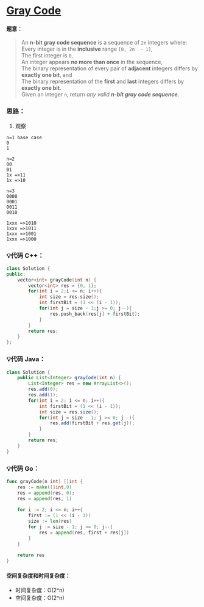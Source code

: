 



# [Gray Code](https://leetcode.com/explore/featured/card/july-leetcoding-challenge-2021/608/week-1-july-1st-july-7th/3799/)




#### 题意：
> An  **n-bit gray code sequence**  is a sequence of  `2n`  integers where: <br/>
>   Every integer is in the  **inclusive**  range  `[0, 2n  - 1]`,<br/>
>   The first integer is  `0`,<br/>
>   An integer appears  **no more than once**  in the sequence,<br/>
>  The binary representation of every pair of  **adjacent**  integers differs by  **exactly one bit**, and<br/>
>   The binary representation of the  **first**  and  **last**  integers differs by  **exactly one bit**.<br/>
> Given an integer  `n`, return  _any valid  **n-bit gray code sequence**_.





### 思路：
1. 观察

```
n=1 base case
0
1

n=2
00
01
1x =>11
1x =>10

n=3
0000
0001
0011
0010

1xxx =>1010
1xxx =>1011
1xxx =>1001
1xxx =>1000

```



### :bulb:代码 C++：
```c++
class Solution {
public:
    vector<int> grayCode(int n) {
        vector<int> res = {0, 1};
        for(int i = 2;i <= n; i++){
            int size = res.size();
            int firstBit = (1 << (i - 1));
            for(int j = size - 1;j >= 0; j--){
                res.push_back(res[j] + firstBit);
            }
        }
        return res;
    }
};
```

### :bulb:代码 Java：
```java
class Solution {
    public List<Integer> grayCode(int n) {
        List<Integer> res = new ArrayList<>();
        res.add(0);
        res.add(1);
        for(int i = 2; i <= n; i++){
            int firstBit = (1 << (i - 1));
            int size = res.size();
            for(int j = size - 1; j >= 0; j--){
                res.add(firstBit + res.get(j));
            }
        }
        return res;
    }
}

```

### :bulb:代码 Go：
```go
func grayCode(n int) []int {
    res := make([]int,0)
    res = append(res, 0);
    res = append(res, 1)
    
    for i := 2; i <= n; i++{
        first := (1 << (i - 1))
        size := len(res)
        for j := size - 1; j >= 0; j--{
            res = append(res, first + res[j])
        }
    }
    
    return res
}
```

#### 空间复杂度和时间复杂度：
  - 时间复杂度：O(2^n)
  - 空间复杂度：O(2^n)
<br/><br/>







